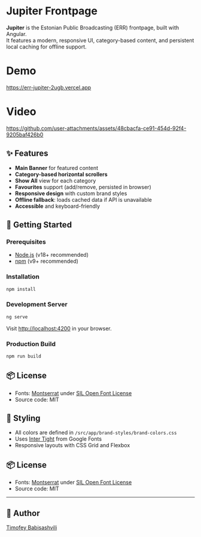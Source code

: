 # Jupiter Frontpage

**Jupiter** is the Estonian Public Broadcasting (ERR) frontpage, built with Angular.  
It features a modern, responsive UI, category-based content, and persistent local caching for offline support.

# Demo

https://err-jupiter-2ugb.vercel.app

# Video

https://github.com/user-attachments/assets/48cbacfa-ce91-454d-92f4-9205baf426b0

## ✨ Features

- **Main Banner** for featured content
- **Category-based horizontal scrollers**
- **Show All** view for each category
- **Favourites** support (add/remove, persisted in browser)
- **Responsive design** with custom brand styles
- **Offline fallback**: loads cached data if API is unavailable
- **Accessible** and keyboard-friendly



## 🚀 Getting Started

### Prerequisites

- [Node.js](https://nodejs.org/) (v18+ recommended)
- [npm](https://www.npmjs.com/) (v9+ recommended)

### Installation

```bash
npm install
```

### Development Server

```bash
ng serve
```
Visit [http://localhost:4200](http://localhost:4200) in your browser.

### Production Build

```bash
npm run build
```


## 📦 License

- Fonts: [Montserrat](https://github.com/JulietaUla/Montserrat.git) under [SIL Open Font License](public/fonts/Montserrat,Passion_One/Montserrat/OFL.txt)
- Source code: MIT




## 🎨 Styling

- All colors are defined in `/src/app/brand-styles/brand-colors.css`
- Uses [Inter Tight](https://fonts.google.com/specimen/Inter+Tight) from Google Fonts
- Responsive layouts with CSS Grid and Flexbox


## 📦 License

- Fonts: [Montserrat](https://github.com/JulietaUla/Montserrat.git) under [SIL Open Font License](public/fonts/Montserrat,Passion_One/Montserrat/OFL.txt)
- Source code: MIT

---

## 👤 Author

[Timofey Babisashvili](https://www.linkedin.com/in/timofey-tech/)

